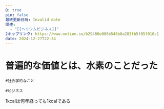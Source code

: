 ```yaml
---
Q: true
pin: false
最終更新日時: Invalid date
関連:
  - "[[ヘリウムビジネス]]"
2ホップリンク: https://www.notion.so/b29486e008b546b0a283fb5f05f010c1
date: 2024-12-27T22:34
---
```

# 普遍的な価値とは、水素のことだった

`#社会学的なこと`

`#ビジネス`

1kcalは何年経っても1kcalである